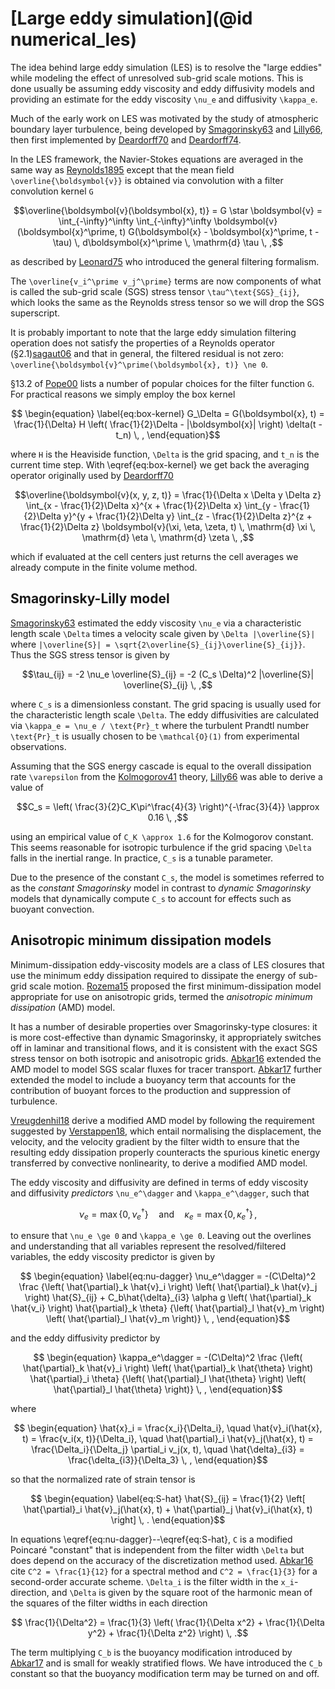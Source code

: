 # [Large eddy simulation](@id numerical_les)

The idea behind large eddy simulation (LES) is to resolve the "large eddies" while modeling the effect of unresolved
sub-grid scale motions. This is done usually be assuming eddy viscosity and eddy diffusivity models and providing an
estimate for the eddy viscosity ``\nu_e`` and diffusivity ``\kappa_e``.

Much of the early work on LES was motivated by the study of atmospheric boundary layer turbulence, being developed
by [Smagorinsky63](@cite) and [Lilly66](@cite), then first implemented by [Deardorff70](@cite) and [Deardorff74](@cite).

In the LES framework, the Navier-Stokes equations are averaged in the same way as [Reynolds1895](@cite) except that the
mean field ``\overline{\boldsymbol{v}}`` is obtained via convolution with a filter convolution kernel ``G``
```math
\overline{\boldsymbol{v}(\boldsymbol{x}, t)} = G \star \boldsymbol{v} =
  \int_{-\infty}^\infty \int_{-\infty}^\infty
  \boldsymbol{v}(\boldsymbol{x}^\prime, t) G(\boldsymbol{x} - \boldsymbol{x}^\prime, t - \tau) \, d\boldsymbol{x}^\prime \, \mathrm{d} \tau \, ,
```
as described by [Leonard75](@cite) who introduced the general filtering formalism.

The ``\overline{v_i^\prime v_j^\prime}`` terms are now components of what is called the sub-grid scale (SGS) stress
tensor ``\tau^\text{SGS}_{ij}``, which looks the same as the Reynolds stress tensor so we will drop the SGS superscript.

It is probably important to note that the large eddy simulation filtering operation does not satisfy the properties
of a Reynolds operator (§2.1)[sagaut06](@cite) and that in general, the filtered residual is not zero:
``\overline{\boldsymbol{v}^\prime(\boldsymbol{x}, t)} \ne 0``.

§13.2 of [Pope00](@cite) lists a number of popular choices for the filter function ``G``. For practical reasons we
simply employ the box kernel
```math
  \begin{equation}
  \label{eq:box-kernel}
  G_\Delta = G(\boldsymbol{x}, t) = \frac{1}{\Delta} H \left( \frac{1}{2}\Delta - |\boldsymbol{x}| \right) \delta(t - t_n) \, ,
  \end{equation}
```
where ``H`` is the Heaviside function, ``\Delta`` is the grid spacing, and ``t_n`` is the current time step. With
\eqref{eq:box-kernel} we get back the averaging operator originally used by [Deardorff70](@cite)
```math
\overline{\boldsymbol{v}(x, y, z, t)} =
  \frac{1}{\Delta x \Delta y \Delta z}
  \int_{x - \frac{1}{2}\Delta x}^{x + \frac{1}{2}\Delta x}
  \int_{y - \frac{1}{2}\Delta y}^{y + \frac{1}{2}\Delta y}
  \int_{z - \frac{1}{2}\Delta z}^{z + \frac{1}{2}\Delta z}
  \boldsymbol{v}(\xi, \eta, \zeta, t) \, \mathrm{d} \xi \, \mathrm{d} \eta \, \mathrm{d} \zeta \, ,
```
which if evaluated at the cell centers just returns the cell averages we already compute in the finite volume method.


## Smagorinsky-Lilly model

[Smagorinsky63](@cite) estimated the eddy viscosity ``\nu_e`` via a characteristic length scale ``\Delta`` times a velocity
scale given by ``\Delta |\overline{S}|`` where ``|\overline{S}| = \sqrt{2\overline{S}_{ij}\overline{S}_{ij}}``. Thus the
SGS stress tensor is given by
```math
\tau_{ij} = -2 \nu_e \overline{S}_{ij} = -2 (C_s \Delta)^2 |\overline{S}| \overline{S}_{ij} \, ,
```
where ``C_s`` is a dimensionless constant. The grid spacing is usually used for the characteristic length scale ``\Delta``.
The eddy diffusivities are calculated via ``\kappa_e = \nu_e / \text{Pr}_t`` where the turbulent Prandtl number
``\text{Pr}_t`` is usually chosen to be ``\mathcal{O}(1)`` from experimental observations.

Assuming that the SGS energy cascade is equal to the overall dissipation rate ``\varepsilon`` from the
[Kolmogorov41](@cite) theory, [Lilly66](@cite) was able to derive a value of
```math
C_s = \left( \frac{3}{2}C_K\pi^\frac{4}{3} \right)^{-\frac{3}{4}} \approx 0.16 \, ,
```
using an empirical value of ``C_K \approx 1.6`` for the Kolmogorov constant. This seems reasonable for isotropic
turbulence if the grid spacing ``\Delta`` falls in the inertial range. In practice, ``C_s`` is a tunable parameter.

Due to the presence of the constant ``C_s``, the model is sometimes referred to as the *constant Smagorinsky* model
in contrast to *dynamic Smagorinsky* models that dynamically compute ``C_s`` to account for effects such as buoyant
convection.

## Anisotropic minimum dissipation models

Minimum-dissipation eddy-viscosity models are a class of LES closures that use the minimum eddy dissipation required to
dissipate the energy of sub-grid scale motion. [Rozema15](@cite) proposed the first minimum-dissipation model
appropriate for use on anisotropic grids, termed the *anisotropic minimum dissipation* (AMD) model.

It has a number of desirable properties over Smagorinsky-type closures: it is more cost-effective than dynamic
Smagorinsky, it appropriately switches off in laminar and transitional flows, and it is consistent with the exact SGS
stress tensor on both isotropic and anisotropic grids. [Abkar16](@cite) extended the AMD model to model SGS scalar
fluxes for tracer transport. [Abkar17](@cite) further extended the model to include a buoyancy term that accounts for
the contribution of buoyant forces to the production and suppression of turbulence.

[Vreugdenhil18](@cite) derive a modified AMD model by following the requirement suggested by [Verstappen18](@cite),
which entail normalising the displacement, the velocity, and the velocity gradient by the filter width to ensure that
the resulting eddy dissipation properly counteracts the spurious kinetic energy transferred by convective nonlinearity,
to derive a modified AMD model.

The eddy viscosity and diffusivity are defined in terms of eddy viscosity and diffusivity *predictors*
``\nu_e^\dagger`` and ``\kappa_e^\dagger``, such that
```math
\nu_e = \max \lbrace 0, \nu_e^\dagger \rbrace
\quad \text{and} \quad
\kappa_e = \max \lbrace 0, \kappa_e^\dagger \rbrace \, ,
```
to ensure that ``\nu_e \ge 0`` and ``\kappa_e \ge 0``. Leaving out the overlines and understanding that all variables
represent the resolved/filtered variables, the eddy viscosity predictor is given by
```math
    \begin{equation}
    \label{eq:nu-dagger}
    \nu_e^\dagger = -(C\Delta)^2
      \frac
        {\left( \hat{\partial}_k \hat{v}_i \right) \left( \hat{\partial}_k \hat{v}_j \right) \hat{S}_{ij}
        + C_b\hat{\delta}_{i3} \alpha g \left( \hat{\partial}_k \hat{v_i} \right) \hat{\partial}_k \theta}
        {\left( \hat{\partial}_l \hat{v}_m \right) \left( \hat{\partial}_l \hat{v}_m \right)} \, ,
    \end{equation}
```
and the eddy diffusivity predictor by
```math
    \begin{equation}
    \kappa_e^\dagger = -(C\Delta)^2
    \frac
        {\left( \hat{\partial}_k \hat{v}_i \right) \left( \hat{\partial}_k \hat{\theta} \right) \hat{\partial}_i \theta}
        {\left( \hat{\partial}_l \hat{\theta} \right) \left( \hat{\partial}_l \hat{\theta} \right)} \, ,
    \end{equation}
```
where
```math
  \begin{equation}
  \hat{x}_i = \frac{x_i}{\Delta_i}, \quad
  \hat{v}_i(\hat{x}, t) = \frac{v_i(x, t)}{\Delta_i}, \quad
  \hat{\partial}_i \hat{v}_j(\hat{x}, t) = \frac{\Delta_i}{\Delta_j} \partial_i v_j(x, t), \quad
  \hat{\delta}_{i3} = \frac{\delta_{i3}}{\Delta_3} \, ,
  \end{equation}
```
so that the normalized rate of strain tensor is
```math
    \begin{equation}
    \label{eq:S-hat}
    \hat{S}_{ij} =
      \frac{1}{2} \left[ \hat{\partial}_i \hat{v}_j(\hat{x}, t) + \hat{\partial}_j \hat{v}_i(\hat{x}, t) \right] \, .
    \end{equation}
```

In equations \eqref{eq:nu-dagger}--\eqref{eq:S-hat}, ``C`` is a modified Poincaré "constant" that is independent from
the filter width ``\Delta`` but does depend on the accuracy of the discretization method used. [Abkar16](@cite) cite
``C^2 = \frac{1}{12}`` for a spectral method and ``C^2 = \frac{1}{3}`` for a second-order accurate scheme. ``\Delta_i`` is
the filter width in the ``x_i``-direction, and ``\Delta`` is given by the square root of the harmonic mean of the squares
of the filter widths in each direction
```math
    \frac{1}{\Delta^2} = \frac{1}{3} \left( \frac{1}{\Delta x^2} + \frac{1}{\Delta y^2} + \frac{1}{\Delta z^2} \right) \, .
```
The term multiplying ``C_b`` is the buoyancy modification introduced by [Abkar17](@cite) and is small for weakly
stratified flows. We have introduced the ``C_b`` constant so that the buoyancy modification term may be turned on and off.
